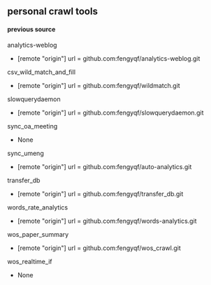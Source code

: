 ## personal crawl tools



#### previous source

analytics-weblog
- [remote "origin"]	url = github.com:fengyqf/analytics-weblog.git

csv_wild_match_and_fill
- [remote "origin"]	url = github.com:fengyqf/wildmatch.git

slowquerydaemon
- [remote "origin"]	url = github.com:fengyqf/slowquerydaemon.git

sync_oa_meeting
- None

sync_umeng
- [remote "origin"]	url = github.com:fengyqf/auto-analytics.git

transfer_db
- [remote "origin"]	url = github.com:fengyqf/transfer_db.git

words_rate_analytics
- [remote "origin"]	url = github.com:fengyqf/words-analytics.git

wos_paper_summary
- [remote "origin"]	url = github.com:fengyqf/wos_crawl.git

wos_realtime_if
- None
